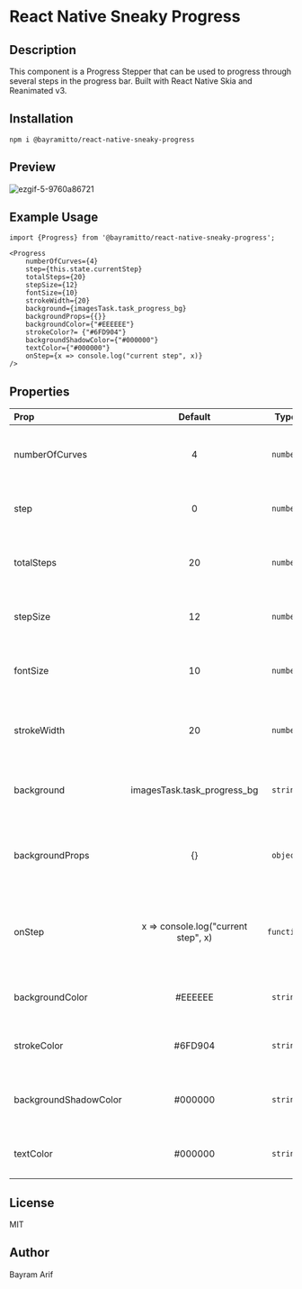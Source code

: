# React Native Sneaky Progress

## Description
 This component is a Progress Stepper that can be used to  progress through several steps in the progress bar. 
Built with React Native Skia and Reanimated v3.



## Installation

    npm i @bayramitto/react-native-sneaky-progress

## Preview
![ezgif-5-9760a86721](https://github.com/Bayramito/react-native-sneaky-progress/assets/44513402/f025d1b5-1752-4c76-8a7a-5a80e6eabb34)

## Example  Usage

    import {Progress} from '@bayramitto/react-native-sneaky-progress';

    <Progress
        numberOfCurves={4}
        step={this.state.currentStep}
        totalSteps={20}
        stepSize={12}
        fontSize={10}
        strokeWidth={20}
        background={imagesTask.task_progress_bg}
        backgroundProps={{}}
        backgroundColor={"#EEEEEE"}
        strokeColor?= {"#6FD904"}
        backgroundShadowColor={"#000000"}
        textColor={"#000000"}
        onStep={x => console.log("current step", x)}
    />


## Properties   

| Prop  | Default  | Type | Description |
| :------------ |:---------------:| :---------------:| :-----|
| numberOfCurves | 4 | `number` | Number of curves in the progress bar |
| step | 0 | `number` | Current step in the progress bar |
| totalSteps | 20 | `number` | Total number of steps in the progress bar |
| stepSize | 12 | `number` | Size of the step in the progress bar |
| fontSize | 10 | `number` | Font size of the step in the progress bar |
| strokeWidth | 20 | `number` | Stroke width of the step in the progress bar |
| background | imagesTask.task_progress_bg | `string` | Background image of the progress bar |
| backgroundProps | {} | `object` | Background image props of the progress bar |
| onStep | x => console.log("current step", x) | `function` | Callback function when step changes in the progress bar |
| backgroundColor | #EEEEEE | `string` | Background color of the progress bar |
| strokeColor | #6FD904 | `string` | Stroke color of the progress bar |
| backgroundShadowColor | #000000 | `string` | Background shadow color of the progress bar |
| textColor | #000000 | `string` | Text color of the progress bar |


## License 
MIT

## Author
Bayram Arif 





